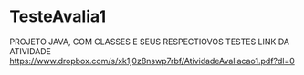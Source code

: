 # TesteAvalia1
PROJETO JAVA, COM CLASSES E SEUS RESPECTIOVOS TESTES 
LINK DA ATIVIDADE  https://www.dropbox.com/s/xk1j0z8nswp7rbf/AtividadeAvaliacao1.pdf?dl=0
